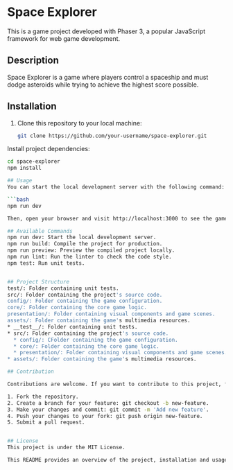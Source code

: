# Space Explorer

This is a game project developed with Phaser 3, a popular JavaScript framework for web game development.

## Description

Space Explorer is a game where players control a spaceship and must dodge asteroids while trying to achieve the highest score possible.

## Installation

1. Clone this repository to your local machine:

   ```bash
   git clone https://github.com/your-username/space-explorer.git

Install project dependencies:

  ```bash
  cd space-explorer
  npm install

## Usage
You can start the local development server with the following command:

  ```bash
  npm run dev

Then, open your browser and visit http://localhost:3000 to see the game in action.

## Available Commands
npm run dev: Start the local development server.
npm run build: Compile the project for production.
npm run preview: Preview the compiled project locally.
npm run lint: Run the linter to check the code style.
npm test: Run unit tests.


## Project Structure
test/: Folder containing unit tests.
src/: Folder containing the project's source code.
config/: Folder containing the game configuration.
core/: Folder containing the core game logic.
presentation/: Folder containing visual components and game scenes.
assets/: Folder containing the game's multimedia resources.
* __test__/: Folder containing unit tests.
* src/: Folder containing the project's source code.
    * config/: CFolder containing the game configuration.
    * core/: Folder containing the core game logic.
    * presentation/: Folder containing visual components and game scenes.
* assets/: Folder containing the game's multimedia resources.

## Contribution

Contributions are welcome. If you want to contribute to this project, follow these steps:

1. Fork the repository.
2. Create a branch for your feature: git checkout -b new-feature.
3. Make your changes and commit: git commit -m 'Add new feature'.
4. Push your changes to your fork: git push origin new-feature.
5. Submit a pull request.


## License
This project is under the MIT License.

This README provides an overview of the project, installation and usage instructions, available commands, project structure, information on how to contribute, and the project license. Make sure to adjust the details according to the specific needs of your project.

